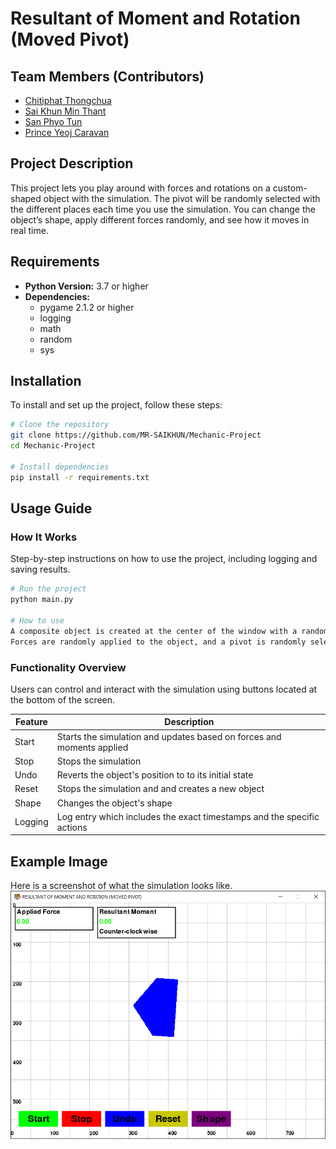 # Resultant of Moment and Rotation (Moved Pivot)

## Team Members (Contributors)
- [Chitiphat Thongchua](https://github.com/Chitiphat-T)
- [Sai Khun Min Thant](https://github.com/MR-SAIKHUN)
- [San Phyo Tun](https://github.com/Kami387)
- [Prince Yeoj Caravan](https://github.com/IamPrince2)

## Project Description
This project lets you play around with forces and rotations on a custom-shaped object with the simulation. The pivot will be randomly selected with the different places each time you use the simulation. You can change the object’s shape, apply different forces randomly, and see how it moves in real time. 
## Requirements
- **Python Version:** 3.7 or higher
- **Dependencies:**
  - pygame 2.1.2 or higher
  - logging
  - math
  - random
  - sys

## Installation
To install and set up the project, follow these steps:
```sh
# Clone the repository
git clone https://github.com/MR-SAIKHUN/Mechanic-Project
cd Mechanic-Project

# Install dependencies
pip install -r requirements.txt


```

## Usage Guide
### How It Works
Step-by-step instructions on how to use the project, including logging and saving results.

```sh
# Run the project
python main.py

# How to use
A composite object is created at the center of the window with a random initial shape with random sizes
Forces are randomly applied to the object, and a pivot is randomly selected for the rotation.
```

### Functionality Overview
Users can control and interact with the simulation using buttons located at the bottom of the screen.

| Feature | Description |
|---------|-------------|
| Start | Starts the simulation and updates based on forces and moments applied |
| Stop | Stops the simulation |
| Undo | Reverts the object's position to to its initial state |
| Reset | Stops the simulation and and creates a new object |
| Shape | Changes the object's shape |
| Logging | Log entry which includes the exact timestamps and the specific actions |


## Example Image
Here is a screenshot of what the simulation looks like.
![Example Image](assets/Example.PNG)
